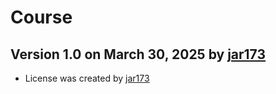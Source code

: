 # Course
## Version 1.0 on March 30, 2025 by [jar173](https://www.github.com/jar173)
- License was created by [jar173](https://www.github.com/jar173)
